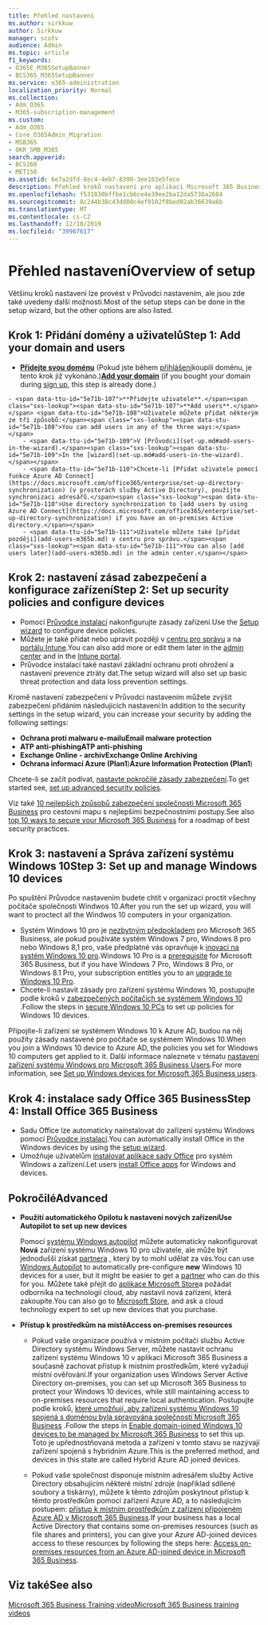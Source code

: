 ```yaml
---
title: Přehled nastavení
ms.author: sirkkuw
author: Sirkkuw
manager: scotv
audience: Admin
ms.topic: article
f1_keywords:
- O365E_M365SetupBanner
- BCS365_M365SetupBanner
ms.service: o365-administration
localization_priority: Normal
ms.collection:
- Adm_O365
- M365-subscription-management
ms.custom:
- Adm_O365
- Core_O365Admin_Migration
- MSB365
- OKR_SMB_M365
search.appverid:
- BCS160
- MET150
ms.assetid: 6e7a2dfd-8ec4-4eb7-8390-3ee103e5fece
description: Přehled kroků nastavení pro aplikaci Microsoft 365 Business.
ms.openlocfilehash: f531830bffbe1cb6ce4e39ee2ba12da5738a2684
ms.sourcegitcommit: 8c244b38c43dd00c4ef0102f8bed02ab36639a6b
ms.translationtype: MT
ms.contentlocale: cs-CZ
ms.lasthandoff: 12/10/2019
ms.locfileid: "39967617"
---
```

# <a name="overview-of-setup"></a><span data-ttu-id="5e71b-103">Přehled nastavení</span><span class="sxs-lookup"><span data-stu-id="5e71b-103">Overview of setup</span></span>

<span data-ttu-id="5e71b-104">Většinu kroků nastavení lze provést v Průvodci nastavením, ale jsou zde také uvedeny další možnosti.</span><span class="sxs-lookup"><span data-stu-id="5e71b-104">Most of the setup steps can be done in the setup wizard, but the other options are also listed.</span></span>

## <a name="step-1-add-your-domain-and-users"></a><span data-ttu-id="5e71b-105">Krok 1: Přidání domény a uživatelů</span><span class="sxs-lookup"><span data-stu-id="5e71b-105">Step 1: Add your domain and users</span></span>

   - <span data-ttu-id="5e71b-106">**[Přidejte svou doménu](set-up.md#add-your-domain-to-personalize-sign-in)** (Pokud jste během [přihlášení](sign-up.md)koupili doménu, je tento krok již vykonáno.)</span><span class="sxs-lookup"><span data-stu-id="5e71b-106">**[Add your domain](set-up.md#add-your-domain-to-personalize-sign-in)** (if you bought your domain during [sign up](sign-up.md), this step is already done.)</span></span>

    - <span data-ttu-id="5e71b-107">**Přidejte uživatele**.</span><span class="sxs-lookup"><span data-stu-id="5e71b-107">**Add users**.</span></span> <span data-ttu-id="5e71b-108">Uživatele můžete přidat některým ze tří způsobů:</span><span class="sxs-lookup"><span data-stu-id="5e71b-108">You can add users in any of the three ways:</span></span>
        - <span data-ttu-id="5e71b-109">V [Průvodci](set-up.md#add-users-in-the-wizard).</span><span class="sxs-lookup"><span data-stu-id="5e71b-109">In the [wizard](set-up.md#add-users-in-the-wizard).</span></span>
        - <span data-ttu-id="5e71b-110">Chcete-li [Přidat uživatele pomocí funkce Azure AD Connect](https://docs.microsoft.com/office365/enterprise/set-up-directory-synchronization) (v prostorách služby Active Directory), použijte synchronizaci adresářů.</span><span class="sxs-lookup"><span data-stu-id="5e71b-110">Use directory synchronization to [add users by using Azure AD Connect](https://docs.microsoft.com/office365/enterprise/set-up-directory-synchronization) if you have an on-premises Active directory.</span></span>
        - <span data-ttu-id="5e71b-111">Uživatele můžete také [přidat později](add-users-m365b.md) v centru pro správu.</span><span class="sxs-lookup"><span data-stu-id="5e71b-111">You can also [add users later](add-users-m365b.md) in the admin center.</span></span>
## <a name="step-2-set-up-security-policies-and-configure-devices"></a><span data-ttu-id="5e71b-112">Krok 2: nastavení zásad zabezpečení a konfigurace zařízení</span><span class="sxs-lookup"><span data-stu-id="5e71b-112">Step 2: Set up security policies and configure devices</span></span> 

  - <span data-ttu-id="5e71b-113">Pomocí [Průvodce instalací](set-up.md#protect-your-organization) nakonfigurujte zásady zařízení.</span><span class="sxs-lookup"><span data-stu-id="5e71b-113">Use the [Setup wizard](set-up.md#protect-your-organization) to configure device policies.</span></span> 
  - <span data-ttu-id="5e71b-114">Můžete je také přidat nebo upravit později v [centru pro správu](view-policies-and-devices.md) a na [portálu Intune](https://docs.microsoft.com/intune/tutorial-walkthrough-intune-portal).</span><span class="sxs-lookup"><span data-stu-id="5e71b-114">You can also add more or edit them later in the [admin center](view-policies-and-devices.md) and in the [Intune portal](https://docs.microsoft.com/intune/tutorial-walkthrough-intune-portal).</span></span>
  - <span data-ttu-id="5e71b-115">Průvodce instalací také nastaví základní ochranu proti ohrožení a nastavení prevence ztráty dat.</span><span class="sxs-lookup"><span data-stu-id="5e71b-115">The setup wizard will also set up basic threat protection and data loss prevention settings.</span></span>
  
  <span data-ttu-id="5e71b-116">Kromě nastavení zabezpečení v Průvodci nastavením můžete zvýšit zabezpečení přidáním následujících nastavení:</span><span class="sxs-lookup"><span data-stu-id="5e71b-116">In addition to the security settings in the setup wizard, you can increase your security by adding the following settings:</span></span>


- <span data-ttu-id="5e71b-117">**Ochrana proti malwaru e-mailu**</span><span class="sxs-lookup"><span data-stu-id="5e71b-117">**Email malware protection**</span></span>
- <span data-ttu-id="5e71b-118">**ATP anti-phishing**</span><span class="sxs-lookup"><span data-stu-id="5e71b-118">**ATP anti-phishing**</span></span>
- <span data-ttu-id="5e71b-119">**Exchange Online - archiv**</span><span class="sxs-lookup"><span data-stu-id="5e71b-119">**Exchange Online Archiving**</span></span>
- <span data-ttu-id="5e71b-120">**Ochrana informací Azure (Plan1**)</span><span class="sxs-lookup"><span data-stu-id="5e71b-120">**Azure Information Protection (Plan1**)</span></span>


<span data-ttu-id="5e71b-121">Chcete-li se začít podívat, [nastavte pokročilé zásady zabezpečení](set-up-advanced-security.md).</span><span class="sxs-lookup"><span data-stu-id="5e71b-121">To get started see, [set up advanced security policies](set-up-advanced-security.md).</span></span>

<span data-ttu-id="5e71b-122">Viz také [10 nejlepších způsobů zabezpečení společnosti Microsoft 365 Business](https://docs.microsoft.com/office365/admin/security-and-compliance/secure-your-business-data) pro cestovní mapu s nejlepšími bezpečnostními postupy.</span><span class="sxs-lookup"><span data-stu-id="5e71b-122">See also [top 10 ways to secure your Microsoft 365 Business](https://docs.microsoft.com/office365/admin/security-and-compliance/secure-your-business-data) for a roadmap of best security practices.</span></span>

## <a name="step-3-set-up-and-manage-windows-10-devices"></a><span data-ttu-id="5e71b-123">Krok 3: nastavení a Správa zařízení systému Windows 10</span><span class="sxs-lookup"><span data-stu-id="5e71b-123">Step 3: Set up and manage Windows 10 devices</span></span>

<span data-ttu-id="5e71b-124">Po spuštění Průvodce nastavením budete chtít v organizaci proctit všechny počítače společnosti Windwos 10.</span><span class="sxs-lookup"><span data-stu-id="5e71b-124">After you run the set up wizard, you will want to proctect all the Windwos 10 computers in your organization.</span></span>
  
- <span data-ttu-id="5e71b-125">Systém Windows 10 pro je [nezbytným předpokladem](pre-requisites-for-data-protection.md) pro Microsoft 365 Business, ale pokud používáte systém Windows 7 pro, Windows 8 pro nebo Windows 8,1 pro, vaše předplatné vás opravňuje k [inovaci na systém Windows 10 pro](https://docs.microsoft.com/microsoft-365/business/upgrade-to-windows-pro-creators-update).</span><span class="sxs-lookup"><span data-stu-id="5e71b-125">Windows 10 Pro is a [prerequisite](pre-requisites-for-data-protection.md) for Microsoft 365 Business, but if you have Windows 7 Pro, Windows 8 Pro, or Windows 8.1 Pro, your subscription entitles you to an [upgrade to  Windows 10 Pro](https://docs.microsoft.com/microsoft-365/business/upgrade-to-windows-pro-creators-update).</span></span>
- <span data-ttu-id="5e71b-126">Chcete-li nastavit zásady pro zařízení systému Windows 10, postupujte podle kroků v [zabezpečených počítačích se systémem Windows 10](secure-win-10-pcs.md) .</span><span class="sxs-lookup"><span data-stu-id="5e71b-126">Follow the steps in [secure Windows 10 PCs](secure-win-10-pcs.md) to set up policies for Windows 10 devices.</span></span>

<span data-ttu-id="5e71b-127">Připojíte-li zařízení se systémem Windows 10 k Azure AD, budou na něj použity zásady nastavené pro počítače se systémem Windows 10.</span><span class="sxs-lookup"><span data-stu-id="5e71b-127">When you join a Windows 10 device to Azure AD, the policies you set for Windows 10 computers get applied to it.</span></span> <span data-ttu-id="5e71b-128">Další informace naleznete v tématu [nastavení zařízení systému Windows pro Microsoft 365 Business Users](set-up-windows-devices.md).</span><span class="sxs-lookup"><span data-stu-id="5e71b-128">For more information, see [Set up Windows devices for Microsoft 365 Business users](set-up-windows-devices.md).</span></span>

## <a name="step-4-install-office-365-business"></a><span data-ttu-id="5e71b-129">Krok 4: instalace sady Office 365 Business</span><span class="sxs-lookup"><span data-stu-id="5e71b-129">Step 4: Install Office 365 Business</span></span>
- <span data-ttu-id="5e71b-130">Sadu Office lze automaticky nainstalovat do zařízení systému Windows pomocí [Průvodce instalací](set-up.md#deploy-office-365-client-apps).</span><span class="sxs-lookup"><span data-stu-id="5e71b-130">You can automatically install Office in the Windows devices by using the [setup wizard](set-up.md#deploy-office-365-client-apps).</span></span>
- <span data-ttu-id="5e71b-131">Umožňuje uživatelům [instalovat aplikace sady Office](https://docs.microsoft.com/office365/admin/setup/install-applications) pro systém Windows a zařízení.</span><span class="sxs-lookup"><span data-stu-id="5e71b-131">Let users [install Office apps](https://docs.microsoft.com/office365/admin/setup/install-applications) for Windows and devices.</span></span>
     
## <a name="advanced"></a><span data-ttu-id="5e71b-132">Pokročilé</span><span class="sxs-lookup"><span data-stu-id="5e71b-132">Advanced</span></span>
- <span data-ttu-id="5e71b-133">**Použití automatického Opilotu k nastavení nových zařízení**</span><span class="sxs-lookup"><span data-stu-id="5e71b-133">**Use Autopilot to set up new devices**</span></span>
            
     <span data-ttu-id="5e71b-134">Pomocí [systému Windows autopilot](add-autopilot-devices-and-profile.md) můžete automaticky nakonfigurovat **Nová** zařízení systému Windows 10 pro uživatele, ale může být jednodušší získat [partnera](https://www.microsoft.com/solution-providers/search) , který by to mohl udělat za vás.</span><span class="sxs-lookup"><span data-stu-id="5e71b-134">You can use [Windows Autopilot](add-autopilot-devices-and-profile.md) to automatically pre-configure **new** Windows 10 devices for a user, but it might be easier to get a [partner](https://www.microsoft.com/solution-providers/search) who can do this for you.</span></span> <span data-ttu-id="5e71b-135">Můžete také přejít do [aplikace Microsoft Store](https://go.microsoft.com/fwlink/?linkid=874598)a požádat odborníka na technologii cloud, aby nastavil nová zařízení, která zakoupíte.</span><span class="sxs-lookup"><span data-stu-id="5e71b-135">You can also go to [Microsoft Store](https://go.microsoft.com/fwlink/?linkid=874598), and ask a cloud technology expert to set up new devices that you purchase.</span></span>

- <span data-ttu-id="5e71b-136">**Přístup k prostředkům na místě**</span><span class="sxs-lookup"><span data-stu-id="5e71b-136">**Access on-premises resources**</span></span>

     - <span data-ttu-id="5e71b-137">Pokud vaše organizace používá v místním počítači službu Active Directory systému Windows Server, můžete nastavit ochranu zařízení systému Windows 10 v aplikaci Microsoft 365 Business a současně zachovat přístup k místním prostředkům, které vyžadují místní ověřování.</span><span class="sxs-lookup"><span data-stu-id="5e71b-137">If your organization uses Windows Server Active Directory on-premises, you can set up Microsoft 365 Business to protect your Windows 10 devices, while still maintaining access to on-premises resources that require local authentication.</span></span> <span data-ttu-id="5e71b-138">Postupujte podle kroků, [které umožňují, aby zařízení systému Windows 10 spojená s doménou byla spravována společností Microsoft 365 Business](manage-windows-devices.md) .</span><span class="sxs-lookup"><span data-stu-id="5e71b-138">Follow the steps in [Enable domain-joined Windows 10 devices to be managed by Microsoft 365 Business](manage-windows-devices.md) to set this up.</span></span> <span data-ttu-id="5e71b-139">Toto je upřednostňovaná metoda a zařízení v tomto stavu se nazývají zařízení spojená s hybridním Azure.</span><span class="sxs-lookup"><span data-stu-id="5e71b-139">This is the preferred method, and devices in this state are called Hybrid Azure AD joined devices.</span></span>

    - <span data-ttu-id="5e71b-140">Pokud vaše společnost disponuje místním adresářem služby Active Directory obsahujícím některé místní zdroje (například sdílené soubory a tiskárny), můžete k těmto zdrojům poskytnout přístup k těmto prostředkům pomocí zařízení Azure AD, a to následujícím postupem: [přístup k místním prostředkům z zařízení připojeném Azure AD v Microsoft 365 Business](access-resources.md).</span><span class="sxs-lookup"><span data-stu-id="5e71b-140">If your business has a local Active Directory that contains some on-premises resources (such as file shares and printers), you can give your Azure AD-joined devices access to these resources by following the steps here: [Access on-premises resources from an Azure AD-joined device in Microsoft 365 Business](access-resources.md).</span></span>

## <a name="see-also"></a><span data-ttu-id="5e71b-141">Viz také</span><span class="sxs-lookup"><span data-stu-id="5e71b-141">See also</span></span>

[<span data-ttu-id="5e71b-142">Microsoft 365 Business Training video</span><span class="sxs-lookup"><span data-stu-id="5e71b-142">Microsoft 365 Business training videos</span></span>](https://support.office.com/article/6ab4bbcd-79cf-4000-a0bd-d42ce4d12816)
